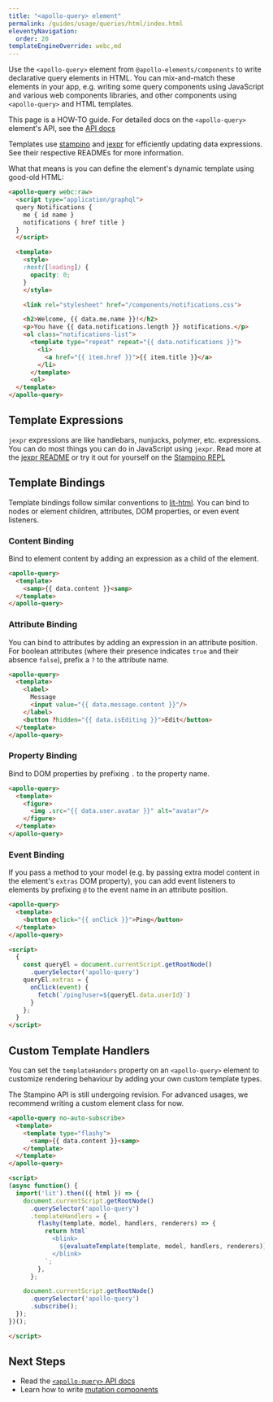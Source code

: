 ```yaml
---
title: "<apollo-query> element"
permalink: /guides/usage/queries/html/index.html
eleventyNavigation:
  order: 20
templateEngineOverride: webc,md
---
```


Use the `<apollo-query>` element from `@apollo-elements/components` to write 
declarative query elements in HTML. You can mix-and-match these elements in your 
app, e.g. writing some query components using JavaScript and various web 
components libraries, and other components using `<apollo-query>` and HTML 
templates.

<inline-notification type="tip">

This page is a HOW-TO guide. For detailed docs on the `<apollo-query>` element's 
API, see the [API docs](/api/components/apollo-query/)

</inline-notification>

Templates use [stampino](https://npm.im/stampino) and 
[jexpr](https://npm.im/jexpr) for efficiently updating data expressions. See 
their respective READMEs for more information.

What that means is you can define the element's dynamic template using good-old 
HTML:

<code-copy>

```html
<apollo-query webc:raw>
  <script type="application/graphql">
  query Notifications {
    me { id name }
    notifications { href title }
  }
  </script>

  <template>
    <style>
    :host([loading]) {
      opacity: 0;
    }
    </style>

    <link rel="stylesheet" href="/components/notifications.css">

    <h2>Welcome, {{ data.me.name }}!</h2>
    <p>You have {{ data.notifications.length }} notifications.</p>
    <ol class="notifications-list">
      <template type="repeat" repeat="{{ data.notifications }}">
        <li>
          <a href="{{ item.href }}">{{ item.title }}</a>
        </li>
      </template>
      <ol>
  </template>
</apollo-query>
```

</code-copy>

## Template Expressions

`jexpr` expressions are like handlebars, nunjucks, polymer, etc. expressions. 
You can do most things you can do in JavaScript using `jexpr`. Read more at the 
[jexpr README](https://github.com/justinfagnani/jexpr) or try it out for 
yourself on the [Stampino 
REPL](https://github.com/justinfagnani/stampino/issues/14)

## Template Bindings
Template bindings follow similar conventions to 
[lit-html](https://lit.dev/guide/template-reference#binding-types). You can bind 
to nodes or element children, attributes, DOM properties, or even event 
listeners.

### Content Binding
Bind to element content by adding an expression as a child of the element.

```html
<apollo-query>
  <template>
    <samp>{{ data.content }}<samp>
  </template>
</apollo-query>
```

### Attribute Binding

You can bind to attributes by adding an expression in an attribute position. For 
boolean attributes (where their presence indicates `true` and their absence 
`false`), prefix a `?` to the attribute name.

```html
<apollo-query>
  <template>
    <label>
      Message
      <input value="{{ data.message.content }}"/>
    </label>
    <button ?hidden="{{ data.isEditing }}">Edit</button>
  </template>
</apollo-query>
```

### Property Binding
Bind to DOM properties by prefixing `.` to the property name.

```html
<apollo-query>
  <template>
    <figure>
      <img .src="{{ data.user.avatar }}" alt="avatar"/>
    </figure>
  </template>
</apollo-query>
```

### Event Binding
If you pass a method to your model (e.g. by passing extra model content in the 
element's `extras` DOM property), you can add event listeners to elements by 
prefixing `@` to the event name in an attribute position.

```html
<apollo-query>
  <template>
    <button @click="{{ onClick }}">Ping</button>
  </template>
</apollo-query>

<script>
  {
    const queryEl = document.currentScript.getRootNode()
      .querySelector('apollo-query')
    queryEl.extras = {
      onClick(event) {
        fetch(`/ping?user=${queryEl.data.userId}`)
      }
    };
  }
</script>
```

## Custom Template Handlers
You can set the `templateHanders` property on an `<apollo-query>` element to 
customize rendering behaviour by adding your own custom template types.

<inline-notification type="warning">
  The Stampino API is still undergoing revision. For advanced usages, we 
  recommend writing a custom element class for now.
</inline-notification>

```html
<apollo-query no-auto-subscribe>
  <template>
    <template type="flashy">
      <samp>{{ data.content }}<samp>
    </template>
  </template>
</apollo-query>

<script>
(async function() {
  import('lit').then(({ html }) => {
    document.currentScript.getRootNode()
      .querySelector('apollo-query')
      .templateHandlers = {
        flashy(template, model, handlers, renderers) => {
          return html`
            <blink>
              ${evaluateTemplate(template, model, handlers, renderers)}
            </blink>
          `;
        },
      };

    document.currentScript.getRootNode()
      .querySelector('apollo-query')
      .subscribe();
  });
})();

</script>
```


## Next Steps
- Read the [`<apollo-query>` API docs](/api/components/apollo-query/)
- Learn how to write [mutation components](/guides/usage/mutations/)

